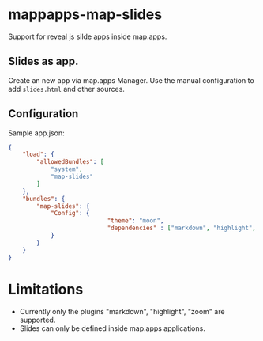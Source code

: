 # mappapps-map-slides

Support for reveal js silde apps inside map.apps.

## Slides as app.

Create an new app via map.apps Manager.
Use the manual configuration to add `slides.html` and other sources.

## Configuration

Sample app.json:

```json
{
	"load": {
		"allowedBundles": [
			"system",
			"map-slides"
		]
	},
	"bundles": {
		"map-slides": {
			"Config": {
                            "theme": "moon",
                            "dependencies" : ["markdown", "highlight", "zoom"]
			}
		}
	}
}
```


# Limitations

* Currently only the plugins "markdown", "highlight", "zoom" are supported.
* Slides can only be defined inside map.apps applications.